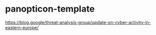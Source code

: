 # panopticon-template

https://blog.google/threat-analysis-group/update-on-cyber-activity-in-eastern-europe/
